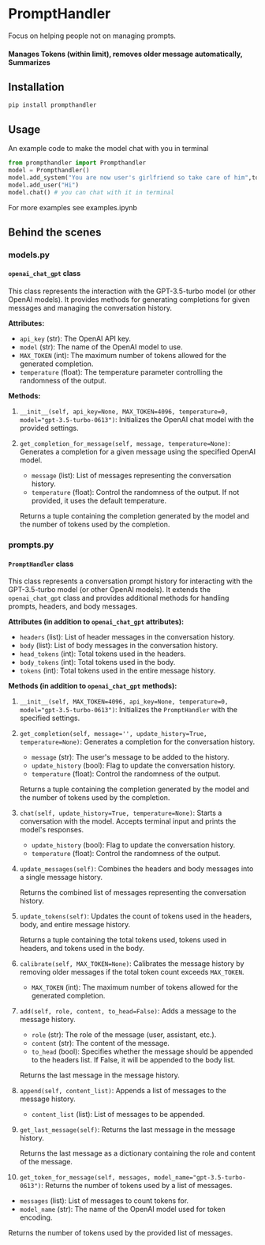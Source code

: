 # PromptHandler
Focus on helping people not on managing prompts.

#### Manages Tokens (within limit), removes older message automatically, Summarizes 

## Installation
```
pip install prompthandler
```
## Usage
An example code to make the model chat with you in terminal
```python
from prompthandler import Prompthandler
model = Prompthandler()
model.add_system("You are now user's girlfriend so take care of him",to_head=True) # Makes this to go on to the head. Head is not rolled so it stays the same
model.add_user("Hi")
model.chat() # you can chat with it in terminal
```
For more examples see examples.ipynb
## Behind the scenes

### models.py

#### `openai_chat_gpt` class

This class represents the interaction with the GPT-3.5-turbo model (or other OpenAI models). It provides methods for generating completions for given messages and managing the conversation history.

**Attributes:**

- `api_key` (str): The OpenAI API key.
- `model` (str): The name of the OpenAI model to use.
- `MAX_TOKEN` (int): The maximum number of tokens allowed for the generated completion.
- `temperature` (float): The temperature parameter controlling the randomness of the output.

**Methods:**

1. `__init__(self, api_key=None, MAX_TOKEN=4096, temperature=0, model="gpt-3.5-turbo-0613")`:
   Initializes the OpenAI chat model with the provided settings.

2. `get_completion_for_message(self, message, temperature=None)`:
   Generates a completion for a given message using the specified OpenAI model.

   - `message` (list): List of messages representing the conversation history.
   - `temperature` (float): Control the randomness of the output. If not provided, it uses the default temperature.

   Returns a tuple containing the completion generated by the model and the number of tokens used by the completion.

### prompts.py

#### `PromptHandler` class

This class represents a conversation prompt history for interacting with the GPT-3.5-turbo model (or other OpenAI models). It extends the `openai_chat_gpt` class and provides additional methods for handling prompts, headers, and body messages.

**Attributes (in addition to `openai_chat_gpt` attributes):**

- `headers` (list): List of header messages in the conversation history.
- `body` (list): List of body messages in the conversation history.
- `head_tokens` (int): Total tokens used in the headers.
- `body_tokens` (int): Total tokens used in the body.
- `tokens` (int): Total tokens used in the entire message history.

**Methods (in addition to `openai_chat_gpt` methods):**

1. `__init__(self, MAX_TOKEN=4096, api_key=None, temperature=0, model="gpt-3.5-turbo-0613")`:
   Initializes the `PromptHandler` with the specified settings.

2. `get_completion(self, message='', update_history=True, temperature=None)`:
   Generates a completion for the conversation history.

   - `message` (str): The user's message to be added to the history.
   - `update_history` (bool): Flag to update the conversation history.
   - `temperature` (float): Control the randomness of the output.

   Returns a tuple containing the completion generated by the model and the number of tokens used by the completion.

3. `chat(self, update_history=True, temperature=None)`:
   Starts a conversation with the model. Accepts terminal input and prints the model's responses.

   - `update_history` (bool): Flag to update the conversation history.
   - `temperature` (float): Control the randomness of the output.

4. `update_messages(self)`:
   Combines the headers and body messages into a single message history.

   Returns the combined list of messages representing the conversation history.

5. `update_tokens(self)`:
   Updates the count of tokens used in the headers, body, and entire message history.

   Returns a tuple containing the total tokens used, tokens used in headers, and tokens used in the body.

6. `calibrate(self, MAX_TOKEN=None)`:
   Calibrates the message history by removing older messages if the total token count exceeds `MAX_TOKEN`.

   - `MAX_TOKEN` (int): The maximum number of tokens allowed for the generated completion.

7. `add(self, role, content, to_head=False)`:
   Adds a message to the message history.

   - `role` (str): The role of the message (user, assistant, etc.).
   - `content` (str): The content of the message.
   - `to_head` (bool): Specifies whether the message should be appended to the headers list. If False, it will be appended to the body list.

   Returns the last message in the message history.

8. `append(self, content_list)`:
   Appends a list of messages to the message history.

   - `content_list` (list): List of messages to be appended.

9. `get_last_message(self)`:
   Returns the last message in the message history.

   Returns the last message as a dictionary containing the role and content of the message.

10. `get_token_for_message(self, messages, model_name="gpt-3.5-turbo-0613")`:
   Returns the number of tokens used by a list of messages.

   - `messages` (list): List of messages to count tokens for.
   - `model_name` (str): The name of the OpenAI model used for token encoding.

   Returns the number of tokens used by the provided list of messages.
